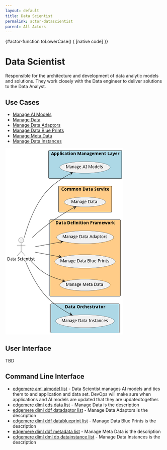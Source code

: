 ```yaml
---
layout: default
title: Data Scientist
permalink: actor-datascientist
parent: All Actors
---
```


{#actor-function toLowerCase() { [native code] }}

# Data Scientist

Responsible for the architecture and development of data analytic models and solutions. They work closely with the Data engineer to deliver solutions to the Data Analyst.



## Use Cases

* [Manage AI Models](usecase-ManageAIModels)
* [Manage Data](usecase-ManageData)
* [Manage Data Adaptors](usecase-ManageDataAdaptors)
* [Manage Data Blue Prints](usecase-ManageDataBluePrints)
* [Manage Meta Data](usecase-ManageMetaData)
* [Manage Data Instances](usecase-ManageDataInstances)


![Use Case Diagram](./UseCase.png)

## User Interface
TBD

## Command Line Interface
* [ edgemere aml aimodel list](action--edgemere-aml-aimodel-list) - Data Scientist manages AI models and ties them to and application and data set. DevOps will make sure when applications and AI models are updated that they are updatedtogether.
* [ edgemere diml cds data list](action--edgemere-diml-cds-data-list) - Manage Data is the description
* [ edgemere diml ddf datadaptor list](action--edgemere-diml-ddf-datadaptor-list) - Manage Data Adaptors is the description
* [ edgemere diml ddf datablueprint list](action--edgemere-diml-ddf-datablueprint-list) - Manage Data Blue Prints is the description
* [ edgemere diml ddf metadata list](action--edgemere-diml-ddf-metadata-list) - Manage Meta Data is the description
* [ edgemere diml dml do datainstance list](action--edgemere-diml-dml-do-datainstance-list) - Manage Data Instances is the description

